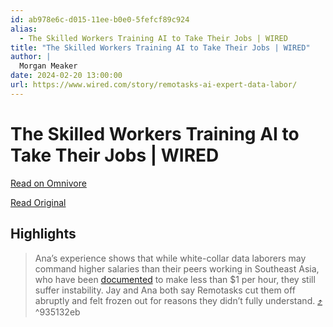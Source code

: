 ```yaml
---
id: ab978e6c-d015-11ee-b0e0-5fefcf89c924
alias:
  - The Skilled Workers Training AI to Take Their Jobs | WIRED
title: "The Skilled Workers Training AI to Take Their Jobs | WIRED"
author: |
  Morgan Meaker
date: 2024-02-20 13:00:00
url: https://www.wired.com/story/remotasks-ai-expert-data-labor/
---
```


# The Skilled Workers Training AI to Take Their Jobs | WIRED

[Read on Omnivore](https://omnivore.app/me/the-skilled-workers-training-ai-to-take-their-jobs-wired-18dc79133b2)

[Read Original](https://www.wired.com/story/remotasks-ai-expert-data-labor/)

## Highlights

> Ana’s experience shows that while white-collar data laborers may command higher salaries than their peers working in Southeast Asia, who have been [documented](https://www.washingtonpost.com/world/2023/08/28/scale-ai-remotasks-philippines-artificial-intelligence/) to make less than $1 per hour, they still suffer instability. Jay and Ana both say Remotasks cut them off abruptly and felt frozen out for reasons they didn’t fully understand. [⤴️](https://omnivore.app/me/the-skilled-workers-training-ai-to-take-their-jobs-wired-18dc79133b2#935132eb-f16d-4f29-9365-54f5ef975a16)  ^935132eb

